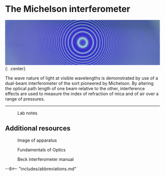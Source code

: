 # The Michelson interferometer

![](michelson/header.jpg){: .center}

The wave nature of light at visible wavelengths is demonstrated by use of a dual-beam interferometer of the sort pioneered by Michelson. By altering the optical path length of one beam relative to the other, interference effects are used to measure the index of refraction of mica and of air over a range of pressures.

---

<figure markdown>
<a href = 'Legacy\Michelson_notes.pdf'> <i class="fas fa-file-pdf fa-3x"></i> </a>
    <figcaption>Lab notes
    </figcaption>
</figure>

## Additional resources

<figure markdown>
<a href = 'Legacy\Michelson_image.pdf'> <i class="fas fa-image fa-3x"></i> </a>
    <figcaption>Image of apparatus
    </figcaption>
</figure>

<figure markdown>
<a href = 'Legacy\Fundamentals of Optics.pdf'> <i class="fas fa-book-open fa-3x"></i> </a>
    <figcaption>Fundamentals of Optics
    </figcaption>
</figure>

<figure markdown>
<a href = 'Legacy\Beck interferometer.pdf'> <i class="fas fa-book-open fa-3x"></i> </a>
    <figcaption>Beck interferometer manual
    </figcaption>
</figure>

--8<-- "includes/abbreviations.md"
